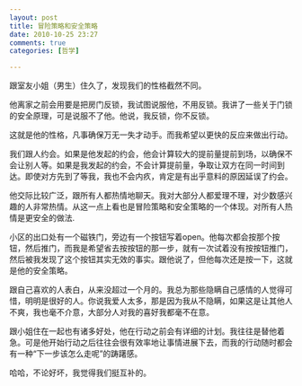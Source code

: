 ```yaml
---
layout: post
title: 冒险策略和安全策略
date: 2010-10-25 23:27
comments: true
categories: [哲学]

---
```


跟室友小姐（男生）住久了，发现我们的性格截然不同。

他离家之前会用要是把房门反锁，我试图说服他，不用反锁。我讲了一些关于门锁的安全原理，可是说服不了他。他说，我反锁，你不反锁。

这就是他的性格，凡事确保万无一失才动手。而我希望以更快的反应来做出行动。

我们跟人约会。如果是他发起的约会，他会计算较大的提前量提前到场，以确保不会让别人等。如果是我发起的约会，不会计算提前量，争取让双方在同一时间到达。即使对方先到了等我，我也不会内疚，肯定是有出乎意料的原因延误了约会。

他交际比较广泛，跟所有人都热情地聊天。我对大部分人都爱理不理，对少数感兴趣的人非常热情。从这一点上看也是冒险策略和安全策略的一个体现。对所有人热情是更安全的做法.

小区的出口处有一个磁铁门，旁边有一个按钮写着open。他每次都会按那个按钮，然后推门，而我是希望省去按按钮的那一步，就有一次试着没有按按钮推门，然后被我发现了这个按钮其实无效的事实。跟他说了，但他每次还是按一下，这就是他的安全策略。

跟自己喜欢的人表白，从来没超过一个月的。我总为那些隐瞒自己感情的人觉得可惜，明明是很好的人。你说我爱人太多，那是因为我从不隐瞒，如果这是让其他人不爽，我也毫不介意，大部分人对我的喜好我都毫不在意。

跟小姐住在一起也有诸多好处，他在行动之前会有详细的计划。我往往是替他着急。可是他开始行动之后往往会很有效率地让事情进展下去，而我的行动随时都会有一种“下一步该怎么走呢”的踌躇感。

哈哈，不论好坏，我觉得我们挺互补的。

